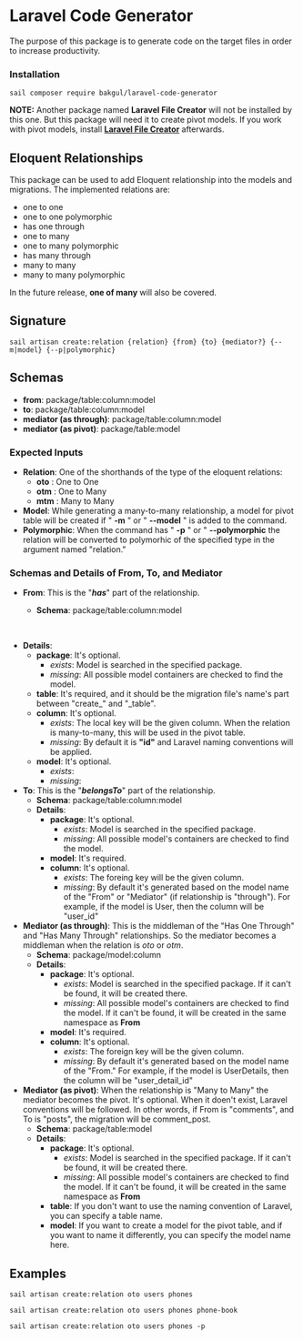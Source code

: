 # Laravel Code Generator

The purpose of this package is to generate code on the target files in order to increase productivity.

### Installation
```
sail composer require bakgul/laravel-code-generator
```
**NOTE:** Another package named **Laravel File Creator** will not be installed by this one. But this package will need it to create pivot models. If you work with pivot models, install **[Laravel File Creator](https://github.com/bulentAkgul/laravel-file-creator)** afterwards. 

## Eloquent Relationships
This package can be used to add Eloquent relationship into the models and migrations. The implemented relations are:

+ one to one
+ one to one polymorphic
+ has one through
+ one to many
+ one to many polymorphic
+ has many through
+ many to many
+ many to many polymorphic

In the future release, **one of many** will also be covered.

## Signature
```
sail artisan create:relation {relation} {from} {to} {mediator?} {--m|model} {--p|polymorphic}
```
## Schemas
+ **from**: package/table:column:model
+ **to**:   package/table:column:model
+ **mediator (as through)**: package/table:column:model
+ **mediator (as pivot)**: package/table:model
### Expected Inputs
+ **Relation**: One of the shorthands of the type of the eloquent relations:
  + **oto** : One to One
  + **otm** : One to Many
  + **mtm** : Many to Many
+ **Model**: While generating a many-to-many relationship, a model for pivot table will be created if " **-m** " or " **--model** " is added to the command.
+ **Polymorphic**: When the command has  " **-p** " or " **--polymorphic** the relation will be converted to polymorhic of the specified type in the argument named "relation."
### Schemas and Details of From, To, and Mediator
+ **From**: This is the "***has***" part of the relationship.

  + **Schema**: package/table:column:model




<br>

  + **Details**:
    + **package**: It's optional.
      + *exists*: Model is searched in the specified package.
      + *missing*: All possible model containers are checked to find the model.
    + **table**: It's required, and it should be the migration file's name's part between "create_" and "_table".
    + **column**: It's optional.
      + *exists*: The local key will be the given column. When the relation is many-to-many, this will be used in the pivot table.
      + *missing*: By default it is **"id"** and Laravel naming conventions will be applied.
    + **model**: It's optional.
      + *exists*:
      + *missing*: 
+ **To**: This is the "***belongsTo***" part of the relationship.
  + **Schema**: package/table:column:model
  + **Details**:
    + **package**: It's optional.
      + *exists*: Model is searched in the specified package.
      + *missing*: All possible model's containers are checked to find the model.
    + **model**: It's required.
    + **column**: It's optional.
      + *exists*: The foreing key will be the given column.
      + *missing*: By default it's generated based on the model name of the "From" or "Mediator" (if relationship is "through"). For example, if the model is User, then the column will be "user_id"
+ **Mediator (as through)**: This is the middleman of the "Has One Through" and "Has Many Through" relationships. So the mediator becomes a middleman when the relation is *oto* or *otm*.
  + **Schema**: package/model:column
  + **Details**:
    + **package**: It's optional.
      + *exists*: Model is searched in the specified package. If it can't be found, it will be created there.
      + *missing*: All possible model's containers are checked to find the model. If it can't be found, it will be created in the same namespace as **From**
    + **model**: It's required.
    + **column**: It's optional.
      + *exists*: The foreign key will be the given column.
      + *missing*: By default it's generated based on the model name of the "From." For example, if the model is UserDetails, then the column will be "user_detail_id"
+ **Mediator (as pivot)**: When the relationship is "Many to Many" the mediator becomes the pivot. It's optional. When it doen't exist, Laravel conventions will be followed. In other words, if From is "comments", and To is "posts", the migration will be comment_post.
  + **Schema**: package/table:model
  + **Details**:
    + **package**: It's optional.
      + *exists*: Model is searched in the specified package. If it can't be found, it will be created there.
      + *missing*: All possible model's containers are checked to find the model. If it can't be found, it will be created in the same namespace as **From**
    + **table**: If you don't want to use the naming convention of Laravel, you can specify a table name.
    + **model**: If you want to create a model for the pivot table, and if you want to name it differently, you can specify the model name here.

## Examples

```
sail artisan create:relation oto users phones 
```
```
sail artisan create:relation oto users phones phone-book
```
```
sail artisan create:relation oto users phones -p
```






